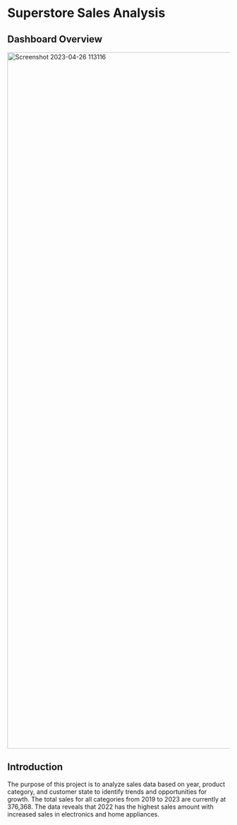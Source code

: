 # Superstore Sales Analysis

## Dashboard Overview

<img width="1576" alt="Screenshot 2023-04-26 113116" src="https://user-images.githubusercontent.com/94572320/234686395-198b0ee5-6feb-4c69-8e79-92dee41c3f1b.png">

## Introduction

The purpose of this project is to analyze sales data based on year, product category, and customer state to identify trends and opportunities for growth. The total sales for all categories from 2019 to 2023 are currently at 376,368. The data reveals that 2022 has the highest sales amount with increased sales in electronics and home appliances.



